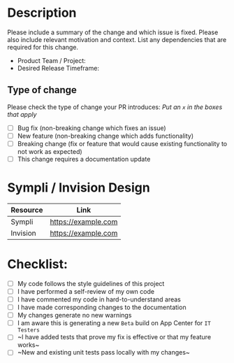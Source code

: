 # Description

Please include a summary of the change and which issue is fixed. Please also include relevant motivation and context. List any dependencies that are required for this change.

- Product Team / Project:
- Desired Release Timeframe:

## Type of change

<!-- Please try to limit your pull request to one type, submit multiple pull requests if needed. -->

Please check the type of change your PR introduces:
_Put an `x` in the boxes that apply_
- [ ] Bug fix (non-breaking change which fixes an issue)
- [ ] New feature (non-breaking change which adds functionality)
- [ ] Breaking change (fix or feature that would cause existing functionality to not work as expected)
- [ ] This change requires a documentation update

# Sympli / Invision Design

| Resource      | Link                |
| ------------- |---------------------|
| Sympli        | https://example.com |
| Invision      | https://example.com |

# Checklist:

- [ ] My code follows the style guidelines of this project
- [ ] I have performed a self-review of my own code
- [ ] I have commented my code in hard-to-understand areas
- [ ] I have made corresponding changes to the documentation
- [ ] My changes generate no new warnings
- [ ] I am aware this is generating a new `Beta` build on App Center for `IT Testers`
- [ ] ~I have added tests that prove my fix is effective or that my feature works~
- [ ] ~New and existing unit tests pass locally with my changes~
